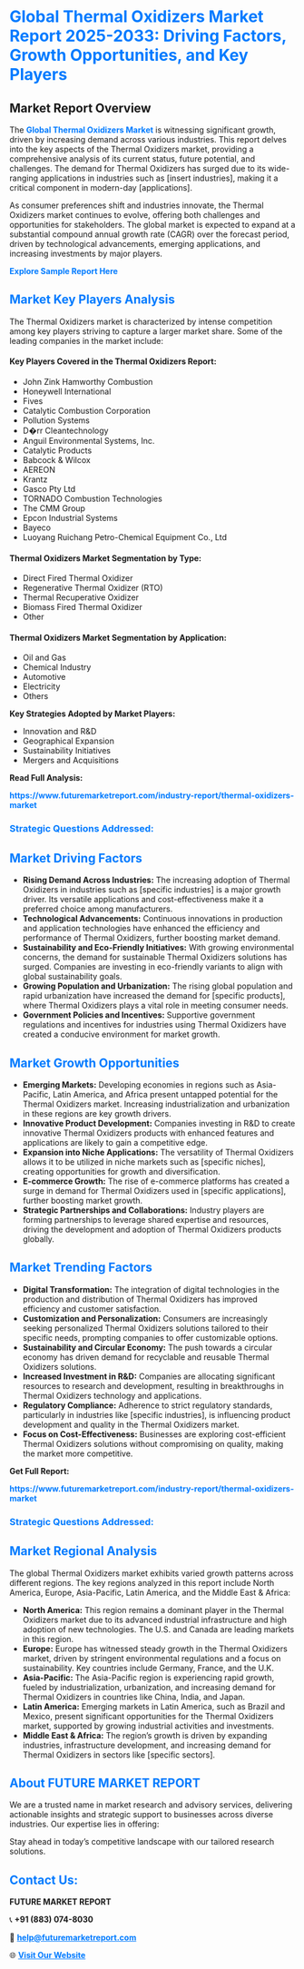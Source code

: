 <h1 style="color: #007BFF;">Global Thermal Oxidizers Market Report 2025-2033: Driving Factors, Growth Opportunities, and Key Players</h1>

<section id="overview">
<h2>Market Report Overview</h2>
<p>The <a href="https://www.futuremarketreport.com/industry-report/thermal-oxidizers-market" style="color: #007BFF; text-decoration: none;"><strong>Global Thermal Oxidizers Market</strong></a> is witnessing significant growth, driven by increasing demand across various industries. This report delves into the key aspects of the Thermal Oxidizers market, providing a comprehensive analysis of its current status, future potential, and challenges. The demand for Thermal Oxidizers has surged due to its wide-ranging applications in industries such as [insert industries], making it a critical component in modern-day [applications].</p>
<p>As consumer preferences shift and industries innovate, the Thermal Oxidizers market continues to evolve, offering both challenges and opportunities for stakeholders. The global market is expected to expand at a substantial compound annual growth rate (CAGR) over the forecast period, driven by technological advancements, emerging applications, and increasing investments by major players.</p>
</section>

<section id="overview">
<p><a href="https://www.futuremarketreport.com/request-sample/reportId=86596" style="color: #007BFF; text-decoration: none;"><strong>Explore Sample Report Here</strong></a></p>
</section>

<section id="key-players">
<h2 style="color: #007BFF;">Market Key Players Analysis</h2>
<p>The Thermal Oxidizers market is characterized by intense competition among key players striving to capture a larger market share. Some of the leading companies in the market include:</p>
<h4>Key Players Covered in the Thermal Oxidizers Report:</h4>
<ul><li>John Zink Hamworthy Combustion</li><li>Honeywell International</li><li>Fives</li><li>Catalytic Combustion Corporation</li><li>Pollution Systems</li><li>D�rr Cleantechnology</li><li>Anguil Environmental Systems, Inc.</li><li>Catalytic Products</li><li>Babcock &amp; Wilcox</li><li>AEREON</li><li>Krantz</li><li>Gasco Pty Ltd</li><li>TORNADO Combustion Technologies</li><li>The CMM Group</li><li>Epcon Industrial Systems</li><li>Bayeco</li><li>Luoyang Ruichang Petro-Chemical Equipment Co., Ltd</li></ul>
<h4>Thermal Oxidizers Market Segmentation by Type:</h4>
<ul><li>Direct Fired Thermal Oxidizer</li><li>Regenerative Thermal Oxidizer (RTO)</li><li>Thermal Recuperative Oxidizer</li><li>Biomass Fired Thermal Oxidizer</li><li>Other</li></ul>

<h4>Thermal Oxidizers Market Segmentation by Application:</h4>
<ul><li>Oil and Gas</li><li>Chemical Industry</li><li>Automotive</li><li>Electricity</li><li>Others</li></ul>
<p><strong>Key Strategies Adopted by Market Players:</strong></p>
<ul>
<li>Innovation and R&D</li>
<li>Geographical Expansion</li>
<li>Sustainability Initiatives</li>
<li>Mergers and Acquisitions</li>
</ul>
</section>

<section>
<p><strong>Read Full Analysis: </strong></p><a href="https://www.futuremarketreport.com/industry-report/thermal-oxidizers-market" style="color: #007BFF; text-decoration: none;"><strong>https://www.futuremarketreport.com/industry-report/thermal-oxidizers-market</strong></a>
<h3 style="color: #007BFF;">Strategic Questions Addressed:</h3>
</section>

<section id="driving-factors">
<h2 style="color: #007BFF;">Market Driving Factors</h2>
<ul>
<li><strong>Rising Demand Across Industries:</strong> The increasing adoption of Thermal Oxidizers in industries such as [specific industries] is a major growth driver. Its versatile applications and cost-effectiveness make it a preferred choice among manufacturers.</li>
<li><strong>Technological Advancements:</strong> Continuous innovations in production and application technologies have enhanced the efficiency and performance of Thermal Oxidizers, further boosting market demand.</li>
<li><strong>Sustainability and Eco-Friendly Initiatives:</strong> With growing environmental concerns, the demand for sustainable Thermal Oxidizers solutions has surged. Companies are investing in eco-friendly variants to align with global sustainability goals.</li>
<li><strong>Growing Population and Urbanization:</strong> The rising global population and rapid urbanization have increased the demand for [specific products], where Thermal Oxidizers plays a vital role in meeting consumer needs.</li>
<li><strong>Government Policies and Incentives:</strong> Supportive government regulations and incentives for industries using Thermal Oxidizers have created a conducive environment for market growth.</li>
</ul>
</section>

<section id="growth-opportunities">
<h2 style="color: #007BFF;">Market Growth Opportunities</h2>
<ul>
<li><strong>Emerging Markets:</strong> Developing economies in regions such as Asia-Pacific, Latin America, and Africa present untapped potential for the Thermal Oxidizers market. Increasing industrialization and urbanization in these regions are key growth drivers.</li>
<li><strong>Innovative Product Development:</strong> Companies investing in R&D to create innovative Thermal Oxidizers products with enhanced features and applications are likely to gain a competitive edge.</li>
<li><strong>Expansion into Niche Applications:</strong> The versatility of Thermal Oxidizers allows it to be utilized in niche markets such as [specific niches], creating opportunities for growth and diversification.</li>
<li><strong>E-commerce Growth:</strong> The rise of e-commerce platforms has created a surge in demand for Thermal Oxidizers used in [specific applications], further boosting market growth.</li>
<li><strong>Strategic Partnerships and Collaborations:</strong> Industry players are forming partnerships to leverage shared expertise and resources, driving the development and adoption of Thermal Oxidizers products globally.</li>
</ul>
</section>

<section id="trending-factors">
<h2 style="color: #007BFF;">Market Trending Factors</h2>
<ul>
<li><strong>Digital Transformation:</strong> The integration of digital technologies in the production and distribution of Thermal Oxidizers has improved efficiency and customer satisfaction.</li>
<li><strong>Customization and Personalization:</strong> Consumers are increasingly seeking personalized Thermal Oxidizers solutions tailored to their specific needs, prompting companies to offer customizable options.</li>
<li><strong>Sustainability and Circular Economy:</strong> The push towards a circular economy has driven demand for recyclable and reusable Thermal Oxidizers solutions.</li>
<li><strong>Increased Investment in R&D:</strong> Companies are allocating significant resources to research and development, resulting in breakthroughs in Thermal Oxidizers technology and applications.</li>
<li><strong>Regulatory Compliance:</strong> Adherence to strict regulatory standards, particularly in industries like [specific industries], is influencing product development and quality in the Thermal Oxidizers market.</li>
<li><strong>Focus on Cost-Effectiveness:</strong> Businesses are exploring cost-efficient Thermal Oxidizers solutions without compromising on quality, making the market more competitive.</li>
</ul>
</section>

<section>
<p><strong>Get Full Report: </strong></p><a href="https://www.futuremarketreport.com/industry-report/thermal-oxidizers-market" style="color: #007BFF; text-decoration: none;"><strong>https://www.futuremarketreport.com/industry-report/thermal-oxidizers-market</strong></a>
<h3 style="color: #007BFF;">Strategic Questions Addressed:</h3>
</section>


<section id="regional-analysis">
<h2 style="color: #007BFF;">Market Regional Analysis</h2>
<p>The global Thermal Oxidizers market exhibits varied growth patterns across different regions. The key regions analyzed in this report include North America, Europe, Asia-Pacific, Latin America, and the Middle East & Africa:</p>
<ul>
<li><strong>North America:</strong> This region remains a dominant player in the Thermal Oxidizers market due to its advanced industrial infrastructure and high adoption of new technologies. The U.S. and Canada are leading markets in this region.</li>
<li><strong>Europe:</strong> Europe has witnessed steady growth in the Thermal Oxidizers market, driven by stringent environmental regulations and a focus on sustainability. Key countries include Germany, France, and the U.K.</li>
<li><strong>Asia-Pacific:</strong> The Asia-Pacific region is experiencing rapid growth, fueled by industrialization, urbanization, and increasing demand for Thermal Oxidizers in countries like China, India, and Japan.</li>
<li><strong>Latin America:</strong> Emerging markets in Latin America, such as Brazil and Mexico, present significant opportunities for the Thermal Oxidizers market, supported by growing industrial activities and investments.</li>
<li><strong>Middle East & Africa:</strong> The region’s growth is driven by expanding industries, infrastructure development, and increasing demand for Thermal Oxidizers in sectors like [specific sectors].</li>
</ul>
</section>

<footer>
<h2 style="color: #007BFF;">About FUTURE MARKET REPORT</h2>
<p>We are a trusted name in market research and advisory services, delivering actionable insights and strategic support to businesses across diverse industries. Our expertise lies in offering:</p>

<p>Stay ahead in today’s competitive landscape with our tailored research solutions.</p>

<h2 style="color: #007BFF;">Contact Us:</h2>
<p><strong>FUTURE MARKET REPORT</strong></p>
<p>📞 <strong>+91 (883) 074-8030</strong></p>
<p>📧 <strong><a href="mailto:help@futuremarketreport.com" style="color: #007BFF;">help@futuremarketreport.com</a></strong></p>
<p>🌐 <strong><a href="https://www.futuremarketreport.com/" style="color: #007BFF;">Visit Our Website</a></strong></p>
</footer>